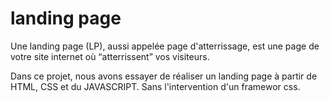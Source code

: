 # landing page
Une landing page (LP), aussi appelée page d'atterrissage, est une page de votre site internet où “atterrissent” vos visiteurs.

Dans ce projet, nous avons essayer de réaliser un landing page à partir de HTML, CSS et du JAVASCRIPT. Sans l'intervention d'un framewor css.

